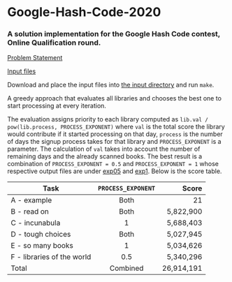 # Google-Hash-Code-2020

### A solution implementation for the Google Hash Code contest, Online Qualification round.

[Problem Statement](https://storage.googleapis.com/coding-competitions.appspot.com/HC/2020/hashcode_2020_online_qualification_round.pdf)

[Input files](https://storage.googleapis.com/coding-competitions.appspot.com/HC/2020/qualification_round_2020.in.zip)

Download and place the input files into [the input directory](/input) and run `make`.

A greedy approach that evaluates all libraries and chooses the best one to start processing at every iteration.

The evaluation assigns priority to each library computed as `lib.val / pow(lib.process, PROCESS_EXPONENT)` where `val` is the total score the library would contribute if it started processing on that day, `process` is the number of days the signup process takes for that library and `PROCESS_EXPONENT` is a parameter. The calculation of `val` takes into account the number of remaining days and the already scanned books. The best result is a combination of `PROCESS_EXPONENT = 0.5` and `PROCESS_EXPONENT = 1` whose respective output files are under [exp05](/exp05) and [exp1](/exp1). Below is the score table.

|              Task              | `PROCESS_EXPONENT` |    Score    |
|--------------------------------|        :---:       |        ---: |
|   A - example                  |        Both        |          21 |
|   B - read on                  |        Both        |   5,822,900 |
|   C - incunabula               |          1         |   5,688,403 |
|   D - tough choices            |        Both        |   5,027,945 |
|   E - so many books            |          1         |   5,034,626 |
|   F - libraries of the world   |         0.5        |   5,340,296 |
|            Total               |      Combined      |  26,914,191 |
